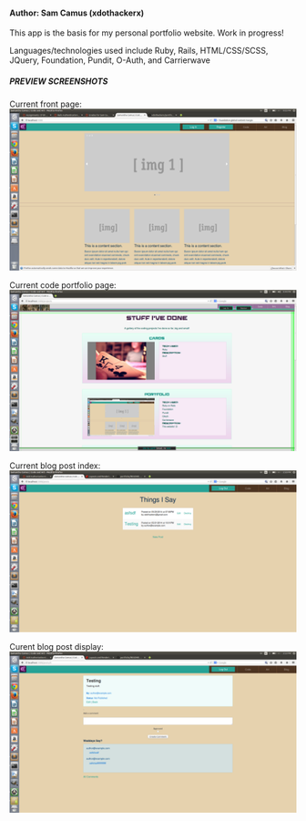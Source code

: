 <h4>Author: Sam Camus (xdothackerx)</h4>

This app is the basis for my personal portfolio website. Work in progress!

Languages/technologies used include Ruby, Rails, HTML/CSS/SCSS, JQuery, Foundation, Pundit, O-Auth, and Carrierwave

<h5>PREVIEW SCREENSHOTS</h5>

Current front page:
![HomePage](https://raw.githubusercontent.com/xdothackerx/portfolio/master/public/img/frontpage.png)

Current code portfolio page:
![CodeIndex](https://raw.githubusercontent.com/xdothackerx/portfolio/master/public/img/codeindex.png)

Current blog post index:
![Index](https://raw.githubusercontent.com/xdothackerx/portfolio/master/public/img/blog_index.png)

Curent blog post display:
![Posts](https://raw.githubusercontent.com/xdothackerx/portfolio/master/public/img/blog_post.png)
<!-- *Look into isotope -->
